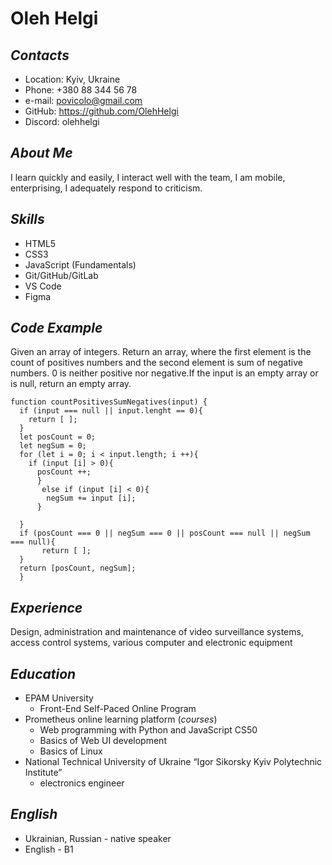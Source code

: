 # **Oleh Helgi**
## ___Contacts___
* Location: Kyiv, Ukraine
* Phone: +380 88 344 56 78
* e-mail: povicolo@gmail.com
* GitHub: https://github.com/OlehHelgi
* Discord: olehhelgi
## ___About Me___
I learn quickly and easily, I interact well with the team, I am mobile, enterprising, I adequately respond to criticism.
## ___Skills___
* HTML5
* CSS3
* JavaScript (Fundamentals)
* Git/GitHub/GitLab
* VS Code
* Figma
## ___Code Example___
Given an array of integers. Return an array, where the first element is the count of positives numbers and the second element is sum of negative numbers. 0 is neither positive nor negative.If the input is an empty array or is null, return an empty array.

```
function countPositivesSumNegatives(input) {
  if (input === null || input.lenght == 0){
    return [ ];
  }
  let posCount = 0;
  let negSum = 0;
  for (let i = 0; i < input.length; i ++){
    if (input [i] > 0){
      posCount ++;
      }
       else if (input [i] < 0){
        negSum += input [i];
      }
 
  }
  if (posCount === 0 || negSum === 0 || posCount === null || negSum === null){
       return [ ];
  }
  return [posCount, negSum];
  }
  ```
## ___Experience___
Design, administration and maintenance of video surveillance systems, access control systems, various computer and electronic equipment
## ___Education___
* EPAM University
    - Front-End Self-Paced Online Program
* Prometheus online learning platform (_courses_)
  - Web programming with Python and JavaScript CS50
  - Basics of Web UI development
  - Basics of Linux
* National Technical University of Ukraine
“Igor Sikorsky Kyiv Polytechnic Institute”
  - electronics engineer
## ___English___
* Ukrainian, Russian - native speaker
* English - B1
